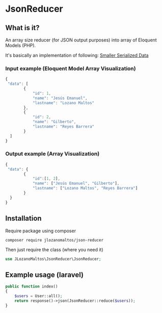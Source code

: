 # JsonReducer

## What is it?
An array size reducer (for JSON output purposes) into array of Eloquent Models (PHP).

It's basically an implementation of following:
[Smaller Serialized Data](http://www.youtube.com/watch?v=qBxeHkvJoOQ)
### Input example (Eloquent Model Array Visualization)
```javascript
{
 "data": [
		{
			"id": 1,
			"name": "Jesús Emanuel",
			"lastname": "Lozano Maltos"
		},
		{
			"id": 2,
			"name": "Gilberto",
			"lastname": "Reyes Barrera"
		}
  ]
}
```
### Output example (Array Visualization)
```javascript
{
 "data": {
		{
			"id":[1, 2],
			"name": ["Jesús Emanuel", "Gilberto"],
			"lastname": ["Lozano Maltos", "Reyes Barrera"]
		}
  }
}
```
## Installation

Require package using composer
```ssh
composer require jlozanomaltos/json-reducer
```
Then just require the class (where you need it)
```php
use JLozanoMaltos\JsonReducer\JsonReducer;
```

## Example usage (laravel)
```php
public function index()
{
	$users = User::all();
	return response()->json(JsonReducer::reduce($users));
}
```